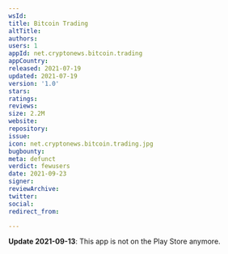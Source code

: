 ```yaml
---
wsId: 
title: Bitcoin Trading
altTitle: 
authors: 
users: 1
appId: net.cryptonews.bitcoin.trading
appCountry: 
released: 2021-07-19
updated: 2021-07-19
version: '1.0'
stars: 
ratings: 
reviews: 
size: 2.2M
website: 
repository: 
issue: 
icon: net.cryptonews.bitcoin.trading.jpg
bugbounty: 
meta: defunct
verdict: fewusers
date: 2021-09-23
signer: 
reviewArchive: 
twitter: 
social: 
redirect_from: 

---
```


**Update 2021-09-13**: This app is not on the Play Store anymore.
